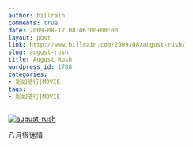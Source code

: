 ```yaml
---
author: billrain
comments: true
date: 2009-08-17 08:06:00+00:00
layout: post
link: http://www.billrain.com/2009/08/august-rush/
slug: august-rush
title: August Rush
wordpress_id: 1788
categories:
- 影如随行|MOVIE
tags:
- 影如随行|MOVIE
---
```


[![august-rush](http://www.billrain.com/wp-content/uploads/2009/08/augustrush_thumb.jpg)](http://www.billrain.com/wp-content/uploads/2009/08/augustrush.jpg)

 

八月很迷情
